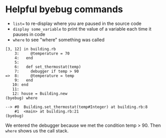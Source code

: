 # Helpful byebug commands

* `list=` to re-display where you are paused in the source code
* `display some_variable` to print the value of a variable each time it pauses in code
* `where` to see "where" something was called

```
[3, 12] in building.rb
    3:     @temperature = 70
    4:   end
    5:
    6:   def set_thermostat(temp)
    7:     debugger if temp > 90
=>  8:     @temperature = temp
    9:   end
   10: end
   11:
   12: house = Building.new
(byebug) where

--> #0  Building.set_thermostat(temp#Integer) at building.rb:8
    #1  <main> at building.rb:21
(byebug)
```

We entered the debugger because we met the condition temp > 90. Then `where` shows us the call stack. 